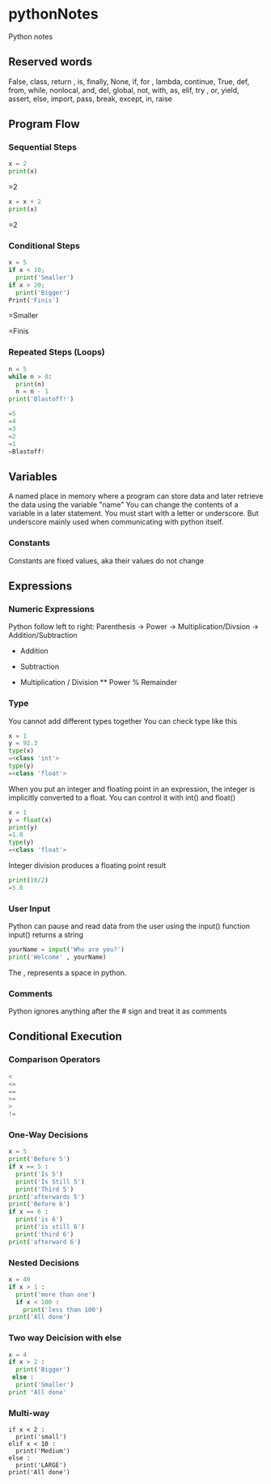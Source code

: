 # pythonNotes
Python notes

## Reserved words
False, class, return , is, finally, None, if, for , lambda, continue, True, def, from, while, nonlocal, and, del, global, not, with, as, elif, try , or, yield,  assert, else, import, pass, break, except, in, raise

## Program Flow
### Sequential Steps
```python
x = 2
print(x)
```
=2 
```python
x = x + 2
print(x)
```
=2 

### Conditional Steps
```python
x = 5
if x < 10;
  print('Smaller')
if x > 20;
  print('Bigger')
Print('Finis')
```
=Smaller

=Finis

### Repeated Steps (Loops)
```python
n = 5
while n > 0:
  print(n)
  n = n - 1
print('Blastoff!')
```
```python
=5
=4
=3
=2
=1
=Blastoff!
```
## Variables
A named place in memory where a program can store data and later retrieve the data using the variable  "name"
You can change the contents of a variable in a later statement.
You must start with a letter or underscore. But underscore mainly used when communicating with python itself.
### Constants
Constants are fixed values, aka their values do not change

## Expressions
### Numeric Expressions
Python follow left to right: Parenthesis -> Power -> Multiplication/Divsion -> Addition/Subtraction 
+ Addition
- Subtraction
* Multiplication
/ Division
**  Power
% Remainder

### Type
You cannot add different types together
You can check type like this 
```python
x = 1
y = 92.3
type(x)
=<class 'int'>
type(y)
=<class 'float'>
```
When you put an integer and floating point in an expression, the integer is implicitly converted to a float.
You can control it with int() and float()
```python
x = 1
y = float(x)
print(y)
=1.0
type(y)
=<class 'float'>
```
Integer division produces a floating point result
```python
print(10/2)
=5.0
```
### User Input
Python can pause and read data from the user using the input() function
input() returns a string
```python
yourName = input('Who are you?')
print('Welcome' , yourName)
```
The , represents a space in python.

### Comments
Python ignores anything after the # sign and treat it as comments

## Conditional Execution
### Comparison Operators 
```python
<
<=
== 
>=
>
!=
```

### One-Way Decisions
```python
x = 5
print('Before 5')
if x == 5 :
  print('Is 5')
  print('Is Still 5')
  print('Third 5')
print('afterwards 5')
print('Before 6')
if x == 6 :
  print('is 6')
  print('is still 6')
  print('third 6')
print('afterward 6')
```

### Nested Decisions
```python
x = 40
if x > 1 :
  print('more than one')
  if x < 100 :
    print('less than 100')
print('All done')
```
### Two way Deicision with else
```python
x = 4
if x > 2 :
  print('Bigger')
 else :
  print('Smaller')
print "All done'
```
### Multi-way
``` print
if x < 2 :
  print('small')
elif x < 10 :
  print('Medium')
else : 
  print('LARGE')
print('All done')
```















